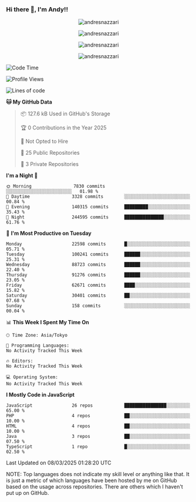 ### Hi there 👋, I'm Andy!!

<p align="center" >
  <img src="https://github-profile-trophy.vercel.app/?username=AndresNazzari&theme=dracula&column=-1" alt="andresnazzari"/>
</p>

<p align="center">
  <img  src="https://github-readme-stats.vercel.app/api?username=AndresNazzari&count_private=true&show_icons=true&theme=dracula" alt="andresnazzari"/>
</p>
<p align="center">
  <img  src="https://github-readme-stats.vercel.app/api/top-langs/?username=AndresNazzari&layout=compact" alt="andresnazzari"/>
</p>
<p align="center" >
  <img src="https://github-readme-stats.vercel.app/api/wakatime?username=AndresNazzari" alt="andresnazzari"/>
</p>

<!--START_SECTION:waka-->
![Code Time](http://img.shields.io/badge/Code%20Time-966%20hrs%209%20mins-blue)

![Profile Views](http://img.shields.io/badge/Profile%20Views-0-blue)

![Lines of code](https://img.shields.io/badge/From%20Hello%20World%20I%27ve%20Written-70.4%20million%20lines%20of%20code-blue)

**🐱 My GitHub Data** 

> 📦 127.6 kB Used in GitHub's Storage 
 > 
> 🏆 0 Contributions in the Year 2025
 > 
> 🚫 Not Opted to Hire
 > 
> 📜 25 Public Repositories 
 > 
> 🔑 3 Private Repositories 
 > 
**I'm a Night 🦉** 

```text
🌞 Morning                7830 commits        ░░░░░░░░░░░░░░░░░░░░░░░░░   01.98 % 
🌆 Daytime                3328 commits        ░░░░░░░░░░░░░░░░░░░░░░░░░   00.84 % 
🌃 Evening                140315 commits      █████████░░░░░░░░░░░░░░░░   35.43 % 
🌙 Night                  244595 commits      ███████████████░░░░░░░░░░   61.76 % 
```
📅 **I'm Most Productive on Tuesday** 

```text
Monday                   22598 commits       █░░░░░░░░░░░░░░░░░░░░░░░░   05.71 % 
Tuesday                  100241 commits      ██████░░░░░░░░░░░░░░░░░░░   25.31 % 
Wednesday                88723 commits       ██████░░░░░░░░░░░░░░░░░░░   22.40 % 
Thursday                 91276 commits       ██████░░░░░░░░░░░░░░░░░░░   23.05 % 
Friday                   62671 commits       ████░░░░░░░░░░░░░░░░░░░░░   15.82 % 
Saturday                 30401 commits       ██░░░░░░░░░░░░░░░░░░░░░░░   07.68 % 
Sunday                   158 commits         ░░░░░░░░░░░░░░░░░░░░░░░░░   00.04 % 
```


📊 **This Week I Spent My Time On** 

```text
🕑︎ Time Zone: Asia/Tokyo

💬 Programming Languages: 
No Activity Tracked This Week

🔥 Editors: 
No Activity Tracked This Week

💻 Operating System: 
No Activity Tracked This Week
```

**I Mostly Code in JavaScript** 

```text
JavaScript               26 repos            ████████████████░░░░░░░░░   65.00 % 
PHP                      4 repos             ██░░░░░░░░░░░░░░░░░░░░░░░   10.00 % 
HTML                     4 repos             ██░░░░░░░░░░░░░░░░░░░░░░░   10.00 % 
Java                     3 repos             ██░░░░░░░░░░░░░░░░░░░░░░░   07.50 % 
TypeScript               1 repo              █░░░░░░░░░░░░░░░░░░░░░░░░   02.50 % 
```




 Last Updated on 08/03/2025 01:28:20 UTC
<!--END_SECTION:waka-->

NOTE: Top languages does not indicate my skill level or anything like that. It is just a metric of which languages have been hosted by me on GitHub based on the usage across repositories. There are others which I haven't put up on GitHub.

<!-- Here are some ideas to get you started:

-   🔭 I’m currently working on ...
-   🌱 I’m currently learning ...
-   👯 I’m looking to collaborate on ...
-   🤔 I’m looking for help with ...
-   💬 Ask me about ...
-   📫 How to reach me: ...
-   😄 Pronouns: ...
-   ⚡ Fun fact: ... -->

